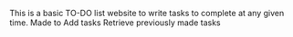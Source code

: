 This is a basic TO-DO list website to write tasks to complete at any given time.
Made to 
Add tasks
Retrieve previously made tasks
